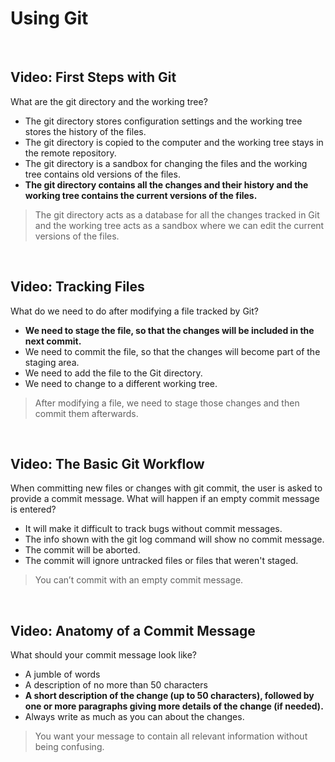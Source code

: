 # Using Git

<br>

## Video: First Steps with Git

What are the git directory and the working tree?

* The git directory stores configuration settings and the working tree stores the history of the files.
* The git directory is copied to the computer and the working tree stays in the remote repository.
* The git directory is a sandbox for changing the files and the working tree contains old versions of the files.
* **The git directory contains all the changes and their history and the working tree contains the current versions of the files.**

> The git directory acts as a database for all the changes tracked in Git and the working tree acts as a sandbox where we can edit the current versions of the files.

<br>

## Video: Tracking Files

What do we need to do after modifying a file tracked by Git?

* **We need to stage the file, so that the changes will be included in the next commit.**
* We need to commit the file, so that the changes will become part of the staging area.
* We need to add the file to the Git directory.
* We need to change to a different working tree.

> After modifying a file, we need to stage those changes and then commit them afterwards.

<br>

## Video: The Basic Git Workflow

When committing new files or changes with git commit, the user is asked to provide a commit message. What will happen if an empty commit message is entered?

* It will make it difficult to track bugs without commit messages.
* The info shown with the git log command will show no commit message.
* The commit will be aborted.
* The commit will ignore untracked files or files that weren't staged.

> You can’t commit with an empty commit message.

<br>

## Video: Anatomy of a Commit Message

What should your commit message look like?

* A jumble of words
* A description of no more than 50 characters
* **A short description of the change (up to 50 characters), followed by one or more paragraphs giving more details of the change (if needed).**
* Always write as much as you can about the changes.

> You want your message to contain all relevant information without being confusing.